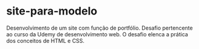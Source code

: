 # site-para-modelo
Desenvolvimento de um site com função de portfólio. Desafio pertencente ao curso da Udemy de desenvolvimento web. O desafio elenca a prática dos conceitos de HTML e CSS.   
